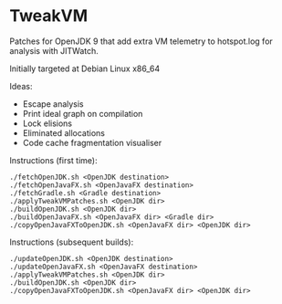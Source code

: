 TweakVM
=======

Patches for OpenJDK 9 that add extra VM telemetry to hotspot.log for analysis with JITWatch.

Initially targeted at Debian Linux x86_64

Ideas:

* Escape analysis
* Print ideal graph on compilation
* Lock elisions
* Eliminated allocations
* Code cache fragmentation visualiser

Instructions (first time):
```shell
./fetchOpenJDK.sh <OpenJDK destination>
./fetchOpenJavaFX.sh <OpenJavaFX destination>
./fetchGradle.sh <Gradle destination>
./applyTweakVMPatches.sh <OpenJDK dir>
./buildOpenJDK.sh <OpenJDK dir>
./buildOpenJavaFX.sh <OpenJavaFX dir> <Gradle dir>
./copyOpenJavaFXToOpenJDK.sh <OpenJavaFX dir> <OpenJDK dir>
```

Instructions (subsequent builds):
```shell
./updateOpenJDK.sh <OpenJDK destination>
./updateOpenJavaFX.sh <OpenJavaFX destination>
./applyTweakVMPatches.sh <OpenJDK dir>
./buildOpenJDK.sh <OpenJDK dir>
./copyOpenJavaFXToOpenJDK.sh <OpenJavaFX dir> <OpenJDK dir>
```
